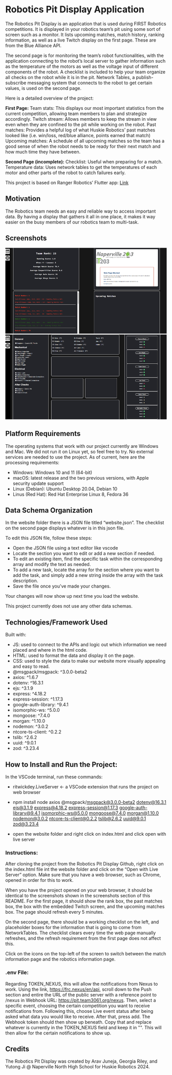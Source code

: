 # Robotics Pit Display Application

The Robotics Pit Display is an application that is used during FIRST Robotics competitions. It is displayed in your robotics team’s pit using some sort of screen such as a monitor. It lists upcoming matches, match history, ranking information, as well as a live Twitch display on the first page. These are from the Blue Alliance API.

The second page is for monitoring the team’s robot functionalities, with the application connecting to the robot’s local server to gather information such as the temperature of the motors as well as the voltage input of different components of the robot. A checklist is included to help your team organize all checks on the robot while it is in the pit. Network Tables, a publish-subscribe messaging system that connects to the robot to get certain values, is used on the second page.

Here is a detailed overview of the project:

**First Page:**
Team stats: This displays our most important statistics from the current competition, allowing team members to plan and strategize accordingly.
Twitch stream: Allows members to keep the stream in view even when they are confined to the pit while working on the robot.
Past matches: Provides a helpful log of what Huskie Robotics’ past matches looked like (i.e. win/loss, red/blue alliance, points earned that match)
Upcoming matches: A schedule of all upcoming matches so the team has a good sense of when the robot needs to be ready for their next match and how much time they have between.

**Second Page (incomplete):**
Checklist: Useful when preparing for a match.
Temperature data: Uses network tables to get the temperatures of each motor and other parts of the robot to catch failures early.

This project is based on Ranger Robotics’ Flutter app: [Link](https://github.com/3015RangerRobotics/2023Public)

## Motivation

The Robotics team needs an easy and reliable way to access important data. By having a display that gathers it all in one place, it makes it way easier on the busy members of our robotics team to multi-task.

## Screenshots

![Picture](readmeimages/img1.png)
![Picture](readmeimages/img2.png)

## Platform Requirements

The operating systems that work with our project currently are Windows and Mac. We did not run it on Linux yet, so feel free to try. No external services are needed to use the project. As of current, here are the processing requirements:

- Windows: Windows 10 and 11 (64-bit)
- macOS: latest release and the two previous versions, with Apple security update support
- Linux (Debian): Ubuntu Desktop 20.04, Debian 10
- Linus (Red Hat): Red Hat Enterprise Linux 8, Fedora 36

## Data Schema Organization

In the website folder there is a JSON file titled “website.json”. The checklist on the second page displays whatever is in this json file.

To edit this JSON file, follow these steps:

- Open the JSON file using a text editor like vscode
- Locate the section you want to edit or add a new section if needed.
- To edit an existing item, find the specific task within the corresponding array and modify the text as needed.
- To add a new task, locate the array for the section where you want to add the task, and simply add a new string inside the array with the task description.
- Save the file once you've made your changes.

Your changes will now show up next time you load the website.

This project currently does not use any other data schemas.

## Technologies/Framework Used

Built with:

- JS: used to connect to the APIs and logic out which information we need placed and where in the html code.
- HTML: used to format the data and display it on the page.
- CSS: used to style the data to make our website more visually appealing and easy to read.
- @msgpack/msgpack: ^3.0.0-beta2
- axios: ^1.6.7
- dotenv: ^16.3.1
- ejs: ^3.1.9
- express: ^4.18.2
- express-session: ^1.17.3
- google-auth-library: ^9.4.1
- isomorphic-ws: ^5.0.0
- mongoose: ^7.4.0
- morgan: ^1.10.0
- nodemon: ^3.0.2
- ntcore-ts-client: ^0.2.2
- tslib: ^2.6.2
- uuid: ^9.0.1
- zod: ^3.23.4

## How to Install and Run the Project:

In the VSCode terminal, run these commands:

- ritwickdey.LiveServer ← a VSCode extension that runs the project on web browser

- npm install node axios @msgpack/msgpack@3.0.0-beta2 dotenv@16.3.1 ejs@3.1.9 express@4.18.2 express-session@1.17.3 google-auth-library@9.4.1 isomorphic-ws@5.0.0 mongoose@7.4.0 morgan@1.10.0 nodemon@3.0.2 ntcore-ts-client@0.2.2 tslib@2.6.2 uuid@9.0.1 zod@3.23.4

- open the website folder and right click on index.html and click open with live server

### Instructions:

After cloning the project from the Robotics Pit Display Github, right click on the index.html file int the website folder and click on the “Open with Live Server” option. Make sure that you have a web browser, such as Chrome, opened in order for this to work.

When you have the project opened on your web browser, it should be identical to the screenshots shown in the screenshots section of this README. For the first page, it should show the rank box, the past matches box, the box with the embedded Twitch screen, and the upcoming matches box. The page should refresh every 5 minutes.

On the second page, there should be a working checklist on the left, and placeholder boxes for the information that is going to come from NetworkTables. The checklist clears every time the web page manually refreshes, and the refresh requirement from the first page does not affect this.

Click on the icons on the top-left of the screen to switch between the match information page and the robotics information page.

### .env File:

Regarding TOKEN_NEXUS, this will allow the notifications from Nexus to work. Using the link, https://frc.nexus/en/api, scroll down to the Push section and entire the URL of the public server with a reference point to /nexus in Webhook URL: https://pit.team3061.org/nexus. Then, select a specific event, choosing the certain competition you want to receive notifications from. Following this, choose Live event status after being asked what data you would like to receive. After that, press add. The Webhook token should then show up beneath. Copy that and replace whatever is currently in the TOKEN_NEXUS field and keep it in "". This will then allow for the certain notifications to show up.

## Credits

The Robotics Pit Display was created by Arav Juneja, Georgia Riley, and Yutong Ji @ Naperville North High School for Huskie Robotics 2024.
